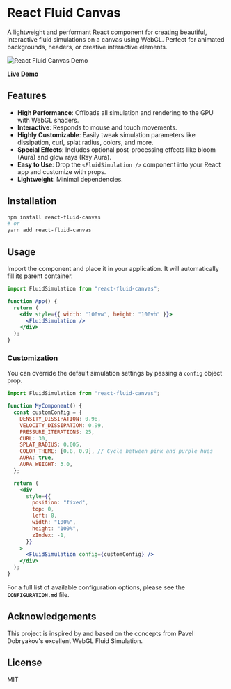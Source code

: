 # React Fluid Canvas

A lightweight and performant React component for creating beautiful, interactive fluid simulations on a canvas using WebGL. Perfect for animated backgrounds, headers, or creative interactive elements.

![React Fluid Canvas Demo](https://raw.githubusercontent.com/hieroglyphica/react-fluid-canvas/main/docs/assets/demo.gif)

**[Live Demo](https://temporal-codex.web.app/fluid)**

## Features

- **High Performance**: Offloads all simulation and rendering to the GPU with WebGL shaders.
- **Interactive**: Responds to mouse and touch movements.
- **Highly Customizable**: Easily tweak simulation parameters like dissipation, curl, splat radius, colors, and more.
- **Special Effects**: Includes optional post-processing effects like bloom (Aura) and glow rays (Ray Aura).
- **Easy to Use**: Drop the `<FluidSimulation />` component into your React app and customize with props.
- **Lightweight**: Minimal dependencies.

## Installation

```bash
npm install react-fluid-canvas
# or
yarn add react-fluid-canvas
```

## Usage

Import the component and place it in your application. It will automatically fill its parent container.

```jsx
import FluidSimulation from "react-fluid-canvas";

function App() {
  return (
    <div style={{ width: "100vw", height: "100vh" }}>
      <FluidSimulation />
    </div>
  );
}
```

### Customization

You can override the default simulation settings by passing a `config` object prop.

```jsx
import FluidSimulation from "react-fluid-canvas";

function MyComponent() {
  const customConfig = {
    DENSITY_DISSIPATION: 0.98,
    VELOCITY_DISSIPATION: 0.99,
    PRESSURE_ITERATIONS: 25,
    CURL: 30,
    SPLAT_RADIUS: 0.005,
    COLOR_THEME: [0.8, 0.9], // Cycle between pink and purple hues
    AURA: true,
    AURA_WEIGHT: 3.0,
  };

  return (
    <div
      style={{
        position: "fixed",
        top: 0,
        left: 0,
        width: "100%",
        height: "100%",
        zIndex: -1,
      }}
    >
      <FluidSimulation config={customConfig} />
    </div>
  );
}
```

For a full list of available configuration options, please see the **`CONFIGURATION.md`** file.

## Acknowledgements

This project is inspired by and based on the concepts from Pavel Dobryakov's excellent WebGL Fluid Simulation.

## License

MIT
